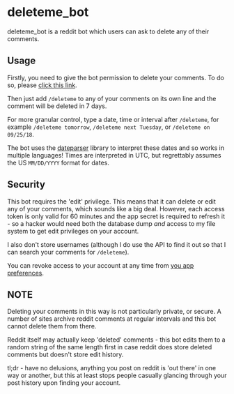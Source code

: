# deleteme_bot

deleteme_bot is a reddit bot which users can ask to delete any of their 
comments.

## Usage

Firstly, you need to give the bot permission to delete your comments. To
do so, please [click this link](a/url/here).

Then just add `/deleteme` to any of your comments on its own line and the
comment will be deleted in 7 days.

For more granular control, type a date, time or interval after 
`/deleteme`, for example `/deleteme tomorrow`, `/deleteme next Tuesday`,
or `/deleteme on 09/25/18`.

The bot uses the [dateparser](https://pypi.python.org/pypi/dateparser)
library to interpret these dates and so works in multiple languages!
Times are interpreted in UTC, but regrettably assumes the US 
`MM/DD/YYYY` format for dates.

## Security

This bot requires the 'edit' privilege.
This means that it can delete or edit any of your comments, which sounds
like a big deal.
However, each access token is only valid for 60 minutes and the app
secret is required to refresh it - so a hacker would need both the
database dump *and* access to my file system to get edit privileges on
your account.

I also don't store usernames (although I do use the API to find it out 
so that I can search your comments for `/deleteme`).

You can revoke access to your account at any time from 
[you app preferences](www.reddit.com/prefs/apps).

## NOTE

Deleting your comments in this way is not particularly private, or secure.
A number of sites archive reddit comments at regular intervals and this
bot cannot delete them from there.

Reddit itself may actually keep 'deleted' comments - this bot edits them
to a random string of the same length first in case reddit does store
deleted comments but doesn't store edit history.

tl;dr - have no delusions, anything you post on reddit is 'out there' in
one way or another, but this at least stops people casually glancing
through your post history upon finding your account.
